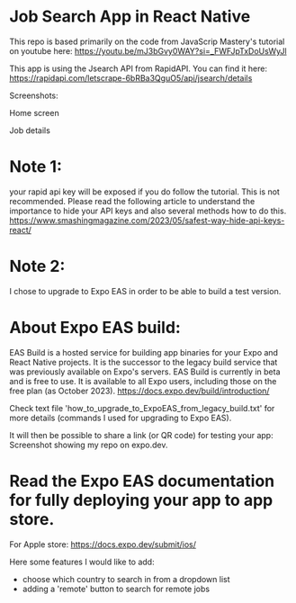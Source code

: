 # Job Search App in React Native

This repo is based primarily on the code from JavaScrip Mastery's tutorial on youtube here:
https://youtu.be/mJ3bGvy0WAY?si=_FWFJpTxDoUsWyJl

This app is using the Jsearch API from RapidAPI. You can find it here:
https://rapidapi.com/letscrape-6bRBa3QguO5/api/jsearch/details

Screenshots:

Home screen

Job details

# Note 1: 
your rapid api key will be exposed if you do follow the tutorial. This is not recommended. Please read the following article to understand the importance to hide your API keys and also several methods how to do this.
https://www.smashingmagazine.com/2023/05/safest-way-hide-api-keys-react/

# Note 2: 
I chose to upgrade to Expo EAS in order to be able to build a test version.

# About Expo EAS build:
EAS Build is a hosted service for building app binaries for your Expo and React Native projects. It is the successor to the legacy build service that was previously available on Expo's servers. EAS Build is currently in beta and is free to use. It is available to all Expo users, including those on the free plan (as October 2023).
https://docs.expo.dev/build/introduction/

Check text file 'how_to_upgrade_to_ExpoEAS_from_legacy_build.txt' for more details (commands I used for upgrading to Expo EAS).

It will then be possible to share a link (or QR code) for testing your app:
Screenshot showing my repo on expo.dev.

# Read the Expo EAS documentation for fully deploying your app to app store.
For Apple store:
https://docs.expo.dev/submit/ios/


Here some features I would like to add:
- choose which country to search in from a dropdown list
- adding a 'remote' button to search for remote jobs
